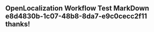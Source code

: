 <properties
ms.topic="hero-topic"
ms.test1="hero-topic"
ms.test2="test"/>

## OpenLocalization Workflow Test MarkDown e8d4830b-1c07-48b8-8da7-e9c0cecc2f11 thanks!

